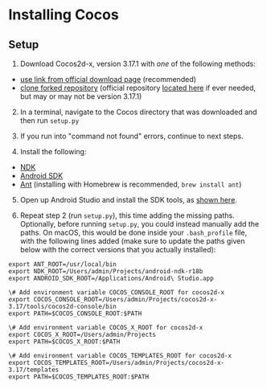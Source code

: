 # Installing Cocos

## Setup

1. Download Cocos2d-x, version 3.17.1 with *one* of the following methods:

* [use link from official download page](https://cocos2d-x.org/download/version#Cocos2d-x) (recommended)
* [clone forked repository](https://github.com/curriculum-advantage/cocos2d-x) (official repository [located here](https://github.com/cocos2d/cocos2d-x) if ever needed, but may or may not be version 3.17.1)

2. In a terminal, navigate to the Cocos directory that was downloaded and then run `setup.py`

3. If you run into "command not found" errors, continue to next steps.

4. Install the following:
* [NDK](https://developer.android.com/ndk/downloads/index.html)
* [Android SDK](https://developer.android.com/studio/install.html)
* [Ant](https://ant.apache.org/bindownload.cgi) (installing with Homebrew is recommended, `brew install ant`)

5. Open up Android Studio and install the SDK tools, as [shown here](https://docs.cocos2d-x.org/cocos2d-x/en/installation/Android-Studio.html).

6. Repeat step 2 (run `setup.py`), this time adding the missing paths. Optionally, before running `setup.py`, you could instead manually add the paths. On macOS, this would be done inside your `.bash_profile` file, with the following lines added (make sure to update the paths given below with the correct versions that you actually installed):

```
export ANT_ROOT=/usr/local/bin
export NDK_ROOT=/Users/admin/Projects/android-ndk-r18b
export ANDROID_SDK_ROOT=/Applications/Android\ Studio.app

\# Add environment variable COCOS_CONSOLE_ROOT for cocos2d-x
export COCOS_CONSOLE_ROOT=/Users/admin/Projects/cocos2d-x-3.17/tools/cocos2d-console/bin
export PATH=$COCOS_CONSOLE_ROOT:$PATH

\# Add environment variable COCOS_X_ROOT for cocos2d-x
export COCOS_X_ROOT=/Users/admin/Projects
export PATH=$COCOS_X_ROOT:$PATH

\# Add environment variable COCOS_TEMPLATES_ROOT for cocos2d-x
export COCOS_TEMPLATES_ROOT=/Users/admin/Projects/cocos2d-x-3.17/templates
export PATH=$COCOS_TEMPLATES_ROOT:$PATH
```
